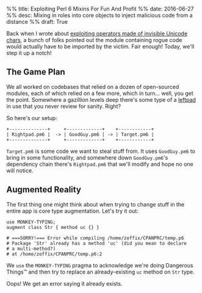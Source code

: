 %% title: Exploiting Perl 6 Mixins For Fun And Profit
%% date: 2016-06-27
%% desc: Mixing in roles into core objects to inject malicious code from a distance
%% draft: True

Back when I wrote about [exploiting operators made of invisible Unicode
chars](http://perl6.party/post/Anguish--Invisible-Programming-Language-and-Invisible-Data-Theft),
a bunch of folks pointed out the module containing rogue
code would actually have to be imported by the victim. Fair enough! Today,
we'll step it up a notch!

## The Game Plan

We all worked on codebases that relied on a dozen of open-sourced modules,
each of which relied on a few more, which in turn... well, you get the point.
Somewhere a gazillion levels deep there's some type of a
[leftpad](http://www.theregister.co.uk/2016/03/23/npm_left_pad_chaos/) in use
that you never review for sanity. Right?

So here's our setup:

    +--------------+     +-------------+    +------------+
    | Rightpad.pm6 |  -> | GoodGuy.pm6 | -> | Target.pm6 |
    +--------------+     +-------------+    +------------+

`Target.pm6` is some code we want to steal stuff from. It uses
`GoodGuy.pm6` to bring in some functionality, and somewhere down
`GoodGuy.pm6`'s dependency chain there's `Rightpad.pm6` that we'll
modify and hope no one will notice.

## Augmented Reality

The first thing one might think about when trying to change stuff in the
entire app is core type augmentation. Let's try it out:

    use MONKEY-TYPING;
    augment class Str { method uc {} }

    # ===SORRY!=== Error while compiling /home/zoffix/CPANPRC/temp.p6
    # Package 'Str' already has a method 'uc' (did you mean to declare
    # a multi-method?)
    # at /home/zoffix/CPANPRC/temp.p6:2

We `use` the `MONKEY-TYPING` pragma to acknowledge we're doing Dangerous
Things™ and then try to replace an already-existing `uc` method on `Str` type.

Oops! We get an error saying it already exists.
